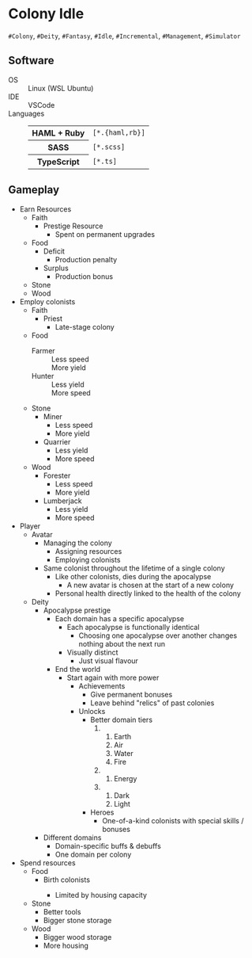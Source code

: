 <!DOCTYPE html>
<html lang='en'>
<head>
<meta charset='UTF-8'>
<link href='style.css' rel='stylesheet'>
</head>
<body>
<h1>Colony Idle</h1>
<code>#Colony</code>,
<code>#Deity</code>,
<code>#Fantasy</code>,
<code>#Idle</code>,
<code>#Incremental</code>,
<code>#Management</code>,
<code>#Simulator</code>
<h2>Software</h2>
<dl>
<div>
<dt>OS</dt>
<dd>Linux (WSL Ubuntu)</dd>
</div>
<div>
<dt>IDE</dt>
<dd>VSCode</dd>
</div>
<div>
<dt>Languages</dt>
<dd>
<table>
<tr>
<th>HAML + Ruby</th>
<td>
<code>[*.{haml,rb}]</code>
</td>
</tr>
<tr>
<th>SASS</th>
<td>
<code>[*.scss]</code>
</td>
</tr>
<tr>
<th>TypeScript</th>
<td>
<code>[*.ts]</code>
</td>
</tr>
</table>
</dd>
</div>
</dl>
<h2>Gameplay</h2>
<ul>
<li>
Earn Resources
<ul>
<li>
Faith
<ul>
<li>
Prestige Resource
<ul>
<li>Spent on permanent upgrades</li>
</ul>
</li>
</ul>
</li>
<li>
Food
<ul>
<li>
Deficit
<ul>
<li>Production penalty</li>
</ul>
</li>
<li>
Surplus
<ul>
<li>Production bonus</li>
</ul>
</li>
</ul>
</li>
<li>Stone</li>
<li>Wood</li>
</ul>
</li>
<li>
Employ colonists
<ul>
<li>
Faith
<ul>
<li>
Priest
<ul>
<li>Late-stage colony</li>
</ul>
</li>
</ul>
</li>
<li>
Food
<dl>
<dt>Farmer</dt>
<dd>Less speed</dd>
<dd>More yield</dd>
<dt>Hunter</dt>
<dd>Less yield</dd>
<dd>More speed</dd>
</dl>
</li>
<li>
Stone
<ul>
<li>
Miner
<ul>
<li>Less speed</li>
<li>More yield</li>
</ul>
</li>
<li>
Quarrier
<ul>
<li>Less yield</li>
<li>More speed</li>
</ul>
</li>
</ul>
</li>
<li>
Wood
<ul>
<li>
Forester
<ul>
<li>Less speed</li>
<li>More yield</li>
</ul>
</li>
<li>
Lumberjack
<ul>
<li>Less yield</li>
<li>More speed</li>
</ul>
</li>
</ul>
</li>
</ul>
</li>
<li>
Player
<ul>
<li>
Avatar
<ul>
<li>
Managing the colony
<ul>
<li>Assigning resources</li>
<li>Employing colonists</li>
</ul>
</li>
<li>
Same colonist throughout the lifetime of a single colony
<ul>
<li>
Like other colonists, dies during the apocalypse
<ul>
<li>A new avatar is chosen at the start of a new colony</li>
</ul>
</li>
<li>Personal health directly linked to the health of the colony</li>
</ul>
</li>
</ul>
</li>
<li>
Deity
<ul>
<li>
Apocalypse prestige
<ul>
<li>
Each domain has a specific apocalypse
<ul>
<li>
Each apocalypse is functionally identical
<ul>
<li>Choosing one apocalypse over another changes nothing about the next run</li>
</ul>
</li>
<li>
Visually distinct
<ul>
<li>Just visual flavour</li>
</ul>
</li>
</ul>
</li>
<li>
End the world
<ul>
<li>
Start again with more power
<ul>
<li>
Achievements
<ul>
<li>Give permanent bonuses</li>
<li>Leave behind "relics" of past colonies</li>
</ul>
</li>
<li>
Unlocks
<ul>
<li>
Better domain tiers
<ol>
<li>
<ol>
<li>Earth</li>
<li>Air</li>
<li>Water</li>
<li>Fire</li>
</ol>
</li>
<li>
<ol>
<li>Energy</li>
</ol>
</li>
<li>
<ol>
<li>Dark</li>
<li>Light</li>
</ol>
</li>
</ol>
</li>
<li>
Heroes
<ul>
<li>One-of-a-kind colonists with special skills / bonuses</li>
</ul>
</li>
</ul>
</li>
</ul>
</li>
</ul>
</li>
</ul>
</li>
<li>
Different domains
<ul>
<li>Domain-specific buffs & debuffs</li>
<li>One domain per colony</li>
</ul>
</li>
</ul>
</li>
</ul>
</li>
<li>
Spend resources
<ul>
<li>
Food
<ul>
<li>Birth colonists</li>
<ul>
<li>Limited by housing capacity</li>
</ul>
</ul>
</li>
<li>
Stone
<ul>
<li>Better tools</li>
<li>Bigger stone storage</li>
</ul>
</li>
<li>
Wood
<ul>
<li>Bigger wood storage</li>
<li>More housing</li>
</ul>
</li>
</ul>
</li>
</ul>
</body>
</html>
